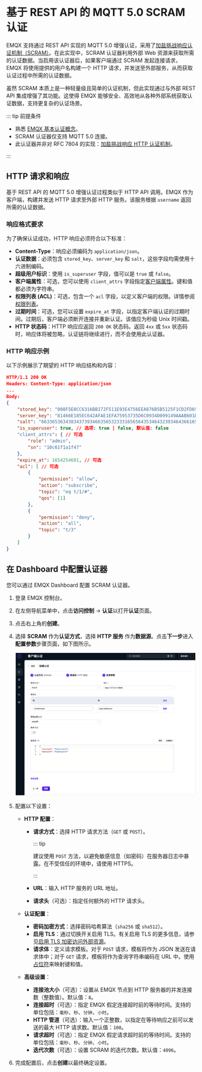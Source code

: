 # 基于 REST API 的 MQTT 5.0 SCRAM 认证

EMQX 支持通过 REST API 实现的 MQTT 5.0 增强认证，采用了[加盐挑战响应认证机制（SCRAM）](https://en.wikipedia.org/wiki/Salted_Challenge_Response_Authentication_Mechanism)。在此实现中，SCRAM 认证器利用外部 Web 资源来获取所需的认证数据。当启用该认证器后，如果客户端通过 SCRAM 发起连接请求，EMQX 将使用提供的用户名构建一个 HTTP 请求，并发送至外部服务，从而获取认证过程中所需的认证数据。

虽然 SCRAM 本质上是一种轻量级且简单的认证机制，但此实现通过与外部 REST API 集成增强了其功能。这使得 EMQX 能够安全、高效地从各种外部系统获取认证数据，支持更复杂的认证场景。

::: tip 前提条件

- 熟悉 [EMQX 基本认证概念](./authn.md)。
- SCRAM 认证器仅支持 MQTT 5.0 连接。
- 此认证器并非对 RFC 7804 的实现：[加盐挑战响应 HTTP 认证机制](https://datatracker.ietf.org/doc/html/rfc7804)。

:::

## HTTP 请求和响应

基于 REST API 的 MQTT 5.0 增强认证过程类似于 HTTP API 调用。EMQX 作为客户端，构建并发送 HTTP 请求至外部 HTTP 服务。该服务根据 `username` 返回所需的认证数据。

### 响应格式要求

为了确保认证成功，HTTP 响应必须符合以下标准：

- **Content-Type**：响应必须编码为 `application/json`。
- **认证数据**：必须包含 `stored_key`、`server_key` 和 `salt`，这些字段均需使用十六进制编码。
- **超级用户标识**：使用 `is_superuser` 字段，值可以是 `true` 或 `false`。
- **客户端属性**：可选，您可以使用 `client_attrs` 字段指定[客户端属性](../../client-attributes/client-attributes.md)。键和值都必须为字符串。
- **权限列表 (ACL)**：可选，包含一个 `acl` 字段，以定义客户端的权限。详情参阅[权限列表](./jwt.md#权限列表)。
- **过期时间**：可选，您可以设置 `expire_at` 字段，以指定客户端认证的过期时间。过期后，客户端必须断开连接并重新认证。该值应为秒级 Unix 时间戳。
- **HTTP 状态码**：HTTP 响应应返回 `200 OK` 状态码。返回 `4xx` 或 `5xx` 状态码时，响应体将被忽略，认证链将继续进行，而不会使用此认证器。

### HTTP 响应示例

以下示例展示了期望的 HTTP 响应结构和内容：

```json
HTTP/1.1 200 OK
Headers: Content-Type: application/json
...
Body:
{
    "stored_key": "008F5E0CC6316BB172F511E93E4756EEA876B5B5125F1CD2FD69A2C30F9A0D73",
    "server_key": "81466E185EC642AFAE1EFA75953735D6C0934D099149AAAB601D59F8F8162580",
    "salt": "6633653634383437393466356532333165656435346432393464366165393137",
    "is_superuser": true, // 选项: true | false, 默认值: false
    "client_attrs": { // 可选
        "role": "admin",
        "sn": "10c61f1a1f47"
    },
    "expire_at": 1654254601, // 可选
    "acl": [ // 可选
        {
            "permission": "allow",
            "action": "subscribe",
            "topic": "eq t/1/#",
            "qos": [1]
        },
        {
            "permission": "deny",
            "action": "all",
            "topic": "t/3"
        }
    ]
}
```

## 在 Dashboard 中配置认证器

您可以通过 EMQX Dashboard 配置 SCRAM 认证器。

1. 登录 EMQX 控制台。

2. 在左侧导航菜单中，点击**访问控制** -> **认证**以打开**认证**页面。

3. 点击右上角的**创建**。

4. 选择 **SCRAM** 作为**认证方式**，选择 **HTTP 服务** 作为**数据源**。点击**下一步**进入**配置参数**步骤页面，如下图所示。

   ![authn-scram-http](./assets/authn-scram-restapi.png)

5. 配置以下设置：

   - **HTTP 配置**：

     - **请求方式**：选择 HTTP 请求方法（`GET` 或 `POST`）。

       ::: tip

       建议使用 `POST` 方法，以避免敏感信息（如密码）在服务器日志中暴露。在不受信任的环境中，请使用 HTTPS。

       :::

     - **URL**：输入 HTTP 服务的 URL 地址。

     - **请求头**（可选）：指定任何额外的 HTTP 请求头。

   - **认证配置**：

     - **密码加密方式**：选择密码哈希算法（`sha256` 或 `sha512`）。
     - **启用 TLS**：通过切换开关启用 TLS。有关启用 TLS 的更多信息，请参见[启用 TLS 加密访问外部资源](../../network/overview.md#启用-tls-加密访问外部资源)。
     - **请求体**：定义请求模板。对于 `POST` 请求，模板将作为 JSON 发送在请求体中；对于 `GET` 请求，模板将作为查询字符串编码在 URL 中。使用[占位符](./authn.md#认证占位符)来映射键和值。

   - **高级设置**：

     - **连接池大小**（可选）：设置从 EMQX 节点到 HTTP 服务器的并发连接数（整数值）。默认值：`8`。
     - **连接超时**（可选）：指定 EMQX 假定连接超时前的等待时间。支持的单位包括：`毫秒`、`秒`、`分钟`、`小时`。
     - **HTTP 管道**（可选）：输入一个正整数，以指定在等待响应之前可以发送的最大 HTTP 请求数。默认值：`100`。
     - **请求超时**（可选）：指定 EMQX 假定请求超时前的等待时间。支持的单位包括：`毫秒`、`秒`、`分钟`、`小时`。
     - **迭代次数**（可选）：设置 SCRAM 的迭代次数。默认值：`4096`。

6. 完成配置后，点击**创建**以最终确定设置。